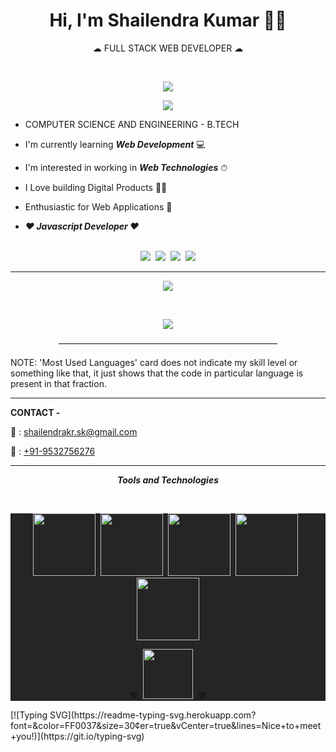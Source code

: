 <h1 align="center">Hi, I'm Shailendra Kumar 👨‍💼</h1>
<p align="center">☁&nbsp;FULL STACK WEB DEVELOPER&nbsp;☁</p>
<br>

<p align="center"><img src="https://komarev.com/ghpvc/?username=develover-sk&label=Profile+Visits&color=A51C30"></p>
<p align="center"><img src="https://github.com/develover-sk/develover-sk/blob/main/shailendrakrsk-HackerRank-updated.png"></p>

- COMPUTER SCIENCE AND ENGINEERING - B.TECH

- I'm currently learning <strong><i>Web Development</i></strong> :computer:

- I'm interested in working in <strong><i>Web Technologies</i></strong> ⏱

- I Love building Digital Products 💬🔗

* Enthusiastic for Web Applications 💓

- <strong><i>:heart: Javascript Developer ❤️</i></strong>
<br><br>
<p align="center"><a href="https://www.linkedin.com/in/shailendrakrsk/"><img src="https://cdn2.iconfinder.com/data/icons/social-media-2285/512/1_Linkedin_unofficial_colored_svg-24.png"></a>&nbsp;&nbsp;<a href="https://www.facebook.com/shailendrakr.sk"><img src="https://cdn0.iconfinder.com/data/icons/social-flat-rounded-rects/512/facebook-24.png"></a>&nbsp;&nbsp;<a href="https://www.instagram.com/shailendrakrsk"><img src="https://cdn2.iconfinder.com/data/icons/social-media-applications/64/social_media_applications_3-instagram-24.png"></a>&nbsp;&nbsp;<a href="https://www.twitter.com/shailendrakrsk_"><img src="https://cdn2.iconfinder.com/data/icons/social-media-2285/512/1_Twitter3_colored_svg-24.png"></a></p>

---

<p align="center"><a href="https://github.com/develover-sk/github-readme-stats">
  <img align="center" src="https://github-readme-stats.vercel.app/api?username=develover-sk&show_icons=true&count_private=true&theme=dracula" />
</a></p>
<br>
<p align="center"><a href="https://github.com/develover-sk/convoychat">
  <img align="center" src="https://github-readme-stats.vercel.app/api/top-langs/?username=develover-sk&layout=compact" />
</a></p>

<p align="center">—————————————————————————</p>

NOTE: 'Most Used Languages' card does not indicate my skill level or something like that, it just shows that the code in particular language is present in that fraction.

---

<p><b>CONTACT -</b></p>
<p>📧 : <a href="mailto:shailendrakr.sk@gmail.com">shailendrakr.sk@gmail.com</a></p>
<p>📲 : <a href="tel:9532756276">+91-9532756276</a></p>

---

<p align="center"><strong><i>Tools and Technologies</i></strong></p>
<br>
<div style="background-color: #252525;">
<p align="center"><img src="https://media.giphy.com/media/IdyAQJVN2kVPNUrojM/giphy.gif" width="100px"/>&nbsp;&nbsp;<img src="https://media.giphy.com/media/XAxylRMCdpbEWUAvr8/giphy.gif" width="100px"/>&nbsp;&nbsp;<img src="https://media.giphy.com/media/fsEaZldNC8A1PJ3mwp/giphy.gif" width="100px"/>&nbsp;&nbsp;<img src="https://media.giphy.com/media/ln7z2eWriiQAllfVcn/giphy.gif" width="100px"/>&nbsp;&nbsp;<img src="https://media.giphy.com/media/KzJkzjggfGN5Py6nkT/giphy.gif" width="100px"/></p>

<p align="center">❤️&nbsp;&nbsp;<img src="https://media.giphy.com/media/jRf4JCqluUqIV8AfLm/giphy.gif" height="80px"/>&nbsp;&nbsp;❤️</p>
</div>
[![Typing SVG](https://readme-typing-svg.herokuapp.com?font=&color=FF0037&size=30&center=true&vCenter=true&lines=Nice+to+meet+you!)](https://git.io/typing-svg)
